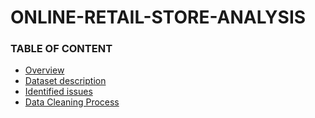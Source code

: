 # ONLINE-RETAIL-STORE-ANALYSIS

### TABLE OF CONTENT
- [Overview](#Overview)
- [Dataset description](#Dataset-Description)
- [Identified issues](#Identified-Issues)
- [Data Cleaning Process](#Data-Cleaning-Process)
